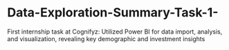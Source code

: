 # Data-Exploration-Summary-Task-1-
First internship task at Cognifyz: Utilized Power BI for data import, analysis, and visualization, revealing key demographic and investment insights
